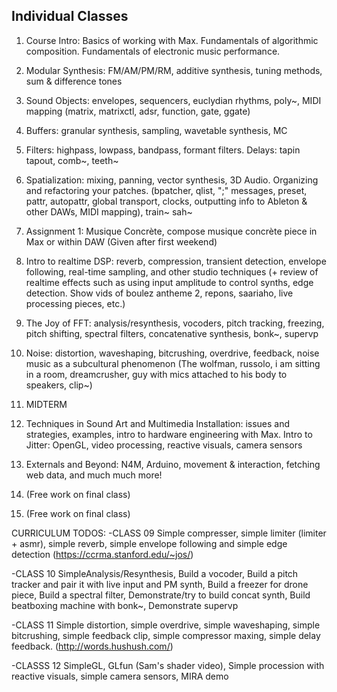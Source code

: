 ## Individual Classes

1. Course Intro: Basics of working with Max. Fundamentals of algorithmic composition. Fundamentals of electronic music performance.

2. Modular Synthesis: FM/AM/PM/RM, additive synthesis, tuning methods, sum & difference tones

3. Sound Objects: envelopes, sequencers, euclydian rhythms, poly~, MIDI mapping (matrix, matrixctl, adsr, function, gate, ggate)

4. Buffers: granular synthesis, sampling, wavetable synthesis, MC 

5. Filters: highpass, lowpass, bandpass, formant filters. Delays: tapin tapout, comb~, teeth~

6. Spatialization: mixing, panning, vector synthesis, 3D Audio. Organizing and refactoring your patches. (bpatcher, qlist, ";" messages, preset, pattr, autopattr, global transport, clocks, outputting info to Ableton & other DAWs, MIDI mapping), train~ sah~

7. Assignment 1: Musique Concrète, compose musique concrète piece in Max or within DAW (Given after first weekend)

9. Intro to realtime DSP: reverb, compression, transient detection, envelope following, real-time sampling, and other studio techniques (+ review of realtime effects such as using input amplitude to control synths, edge detection. Show vids of boulez antheme 2, repons, saariaho, live processing pieces, etc.)

10. The Joy of FFT: analysis/resynthesis, vocoders, pitch tracking, freezing, pitch shifting, spectral filters, concatenative synthesis, bonk~, supervp

11. Noise: distortion, waveshaping, bitcrushing, overdrive, feedback, noise music as a subcultural phenomenon (The wolfman, russolo, i am sitting in a room, dreamcrusher, guy with mics attached to his body to speakers, clip~)

13. MIDTERM

12. Techniques in Sound Art and Multimedia Installation: issues and strategies, examples, intro to hardware engineering with Max. Intro to Jitter: OpenGL, video processing, reactive visuals, camera sensors

14. Externals and Beyond: N4M, Arduino, movement & interaction, fetching web data, and much much more!

15. (Free work on final class)

16. (Free work on final class)




CURRICULUM TODOS:
-CLASS 09 Simple compresser, simple limiter (limiter + asmr), simple reverb, simple envelope following and simple edge detection (https://ccrma.stanford.edu/~jos/)

-CLASS 10 SimpleAnalysis/Resynthesis, Build a vocoder, Build a pitch tracker and pair it with live input and PM synth, Build a freezer for drone piece, Build a spectral filter, Demonstrate/try to build concat synth, Build beatboxing machine with bonk~, Demonstrate supervp

-CLASS 11 Simple distortion, simple overdrive, simple waveshaping, simple bitcrushing, simple feedback clip, simple compressor maxing, simple delay feedback.  (http://words.hushush.com/)

-CLASSS 12 SimpleGL, GLfun (Sam's shader video), Simple procession with reactive visuals, simple camera sensors, MIRA demo



